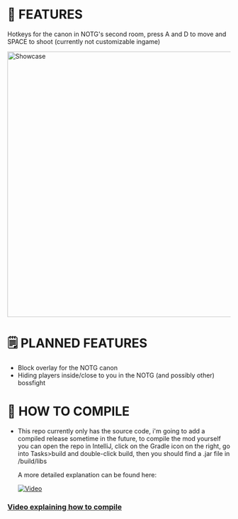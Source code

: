 # 🌟 FEATURES

Hotkeys for the canon in NOTG's second room, press A and D to move and SPACE to shoot (currently not customizable ingame)


  <img src="https://github.com/user-attachments/assets/bd983137-16fb-474c-95f5-6da4366662c2" width="600px" alt="Showcase"/>

  
# 🗒️ PLANNED FEATURES
- Block overlay for the NOTG canon
- Hiding players inside/close to you in the NOTG (and possibly other) bossfight

# 🐘 HOW TO COMPILE
- This repo currently only has the source code, i'm going to add a compiled release sometime in the future, to compile the mod yourself you can open the repo in IntelliJ, click on the Gradle icon on the right,
  go into Tasks>build and double-click build, then you should find a .jar file in <wynnarsch folder>/build/libs

  A more detailed explanation can be found here:
  
  [![Video](https://img.youtube.com/vi/5YmUIDY7dm8/maxresdefault.jpg)](https://youtu.be/5YmUIDY7dm8)

### [Video explaining how to compile](https://youtu.be/5YmUIDY7dm8)
